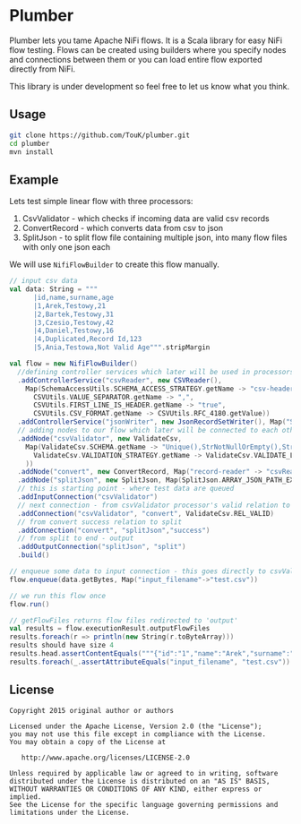 # Plumber

Plumber lets you tame Apache NiFi flows. It is a Scala library for easy NiFi flow testing. 
Flows can be created using builders where you specify nodes and connections between them 
or you can load entire flow exported directly from NiFi.

This library is under development so feel free to let us know what you think.

## Usage
```bash
git clone https://github.com/TouK/plumber.git
cd plumber
mvn install
```

## Example

Lets test simple linear flow with three processors:
1. CsvValidator - which checks if incoming data are valid csv records
2. ConvertRecord - which converts data from csv to json
3. SplitJson - to split flow file containing multiple json, into many flow files with only one json each

We will use `NifiFlowBuilder` to create this flow manually. 
```scala
// input csv data
val data: String = """
      |id,name,surname,age
      |1,Arek,Testowy,21
      |2,Bartek,Testowy,31
      |3,Czesio,Testowy,42
      |4,Daniel,Testowy,16
      |4,Duplicated,Record Id,123
      |5,Ania,Testowa,Not Valid Age""".stripMargin

val flow = new NifiFlowBuilder()
  //defining controller services which later will be used in processors
  .addControllerService("csvReader", new CSVReader(),
	Map(SchemaAccessUtils.SCHEMA_ACCESS_STRATEGY.getName -> "csv-header-derived",
	  CSVUtils.VALUE_SEPARATOR.getName -> ",",
	  CSVUtils.FIRST_LINE_IS_HEADER.getName -> "true",
	  CSVUtils.CSV_FORMAT.getName -> CSVUtils.RFC_4180.getValue))
  .addControllerService("jsonWriter", new JsonRecordSetWriter(), Map("Schema Write Strategy" -> "no-schema"))
  // adding nodes to our flow which later will be connected to each other using given names
  .addNode("csvValidator", new ValidateCsv,
	Map(ValidateCsv.SCHEMA.getName -> "Unique(),StrNotNullOrEmpty(),StrNotNullOrEmpty(),ParseInt()",
	  ValidateCsv.VALIDATION_STRATEGY.getName -> ValidateCsv.VALIDATE_LINES_INDIVIDUALLY.getValue
	))
  .addNode("convert", new ConvertRecord, Map("record-reader" -> "csvReader", "record-writer" -> "jsonWriter"))
  .addNode("splitJson", new SplitJson, Map(SplitJson.ARRAY_JSON_PATH_EXPRESSION.getName -> "$.*"))
  // this is starting point - where test data are queued
  .addInputConnection("csvValidator")
  // next connection - from csvValidator processor's valid relation to convert processor
  .addConnection("csvValidator", "convert", ValidateCsv.REL_VALID)
  // from convert success relation to split
  .addConnection("convert", "splitJson","success")
  // from split to end - output
  .addOutputConnection("splitJson", "split")
  .build()

// enqueue some data to input connection - this goes directly to csvValidator node 
flow.enqueue(data.getBytes, Map("input_filename"->"test.csv"))

// we run this flow once
flow.run()

// getFlowFiles returns flow files redirected to 'output'
val results = flow.executionResult.outputFlowFiles
results.foreach(r => println(new String(r.toByteArray)))
results should have size 4
results.head.assertContentEquals("""{"id":"1","name":"Arek","surname":"Testowy","age":"21"}""")
results.foreach(_.assertAttributeEquals("input_filename", "test.csv"))
```

## License
```text
Copyright 2015 original author or authors

Licensed under the Apache License, Version 2.0 (the "License");
you may not use this file except in compliance with the License.
You may obtain a copy of the License at

   http://www.apache.org/licenses/LICENSE-2.0

Unless required by applicable law or agreed to in writing, software
distributed under the License is distributed on an "AS IS" BASIS,
WITHOUT WARRANTIES OR CONDITIONS OF ANY KIND, either express or implied.
See the License for the specific language governing permissions and
limitations under the License.
```